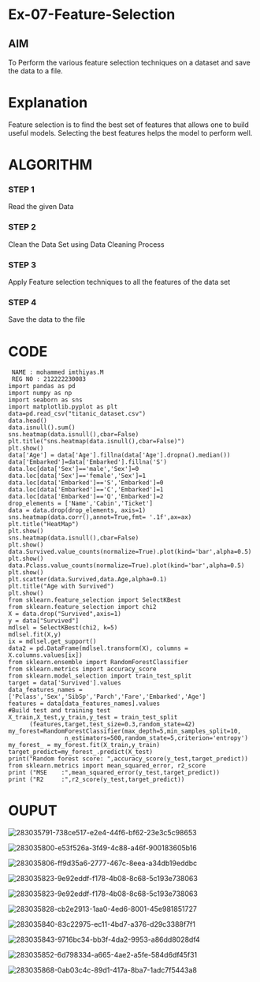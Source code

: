 # Ex-07-Feature-Selection
## AIM
To Perform the various feature selection techniques on a dataset and save the data to a file. 

# Explanation
Feature selection is to find the best set of features that allows one to build useful models.
Selecting the best features helps the model to perform well. 

# ALGORITHM
### STEP 1
Read the given Data
### STEP 2
Clean the Data Set using Data Cleaning Process
### STEP 3
Apply Feature selection techniques to all the features of the data set
### STEP 4
Save the data to the file


# CODE
```
 NAME : mohammed imthiyas.M
 REG NO : 212222230083
import pandas as pd
import numpy as np
import seaborn as sns
import matplotlib.pyplot as plt
data=pd.read_csv("titanic_dataset.csv")
data.head()
data.isnull().sum()
sns.heatmap(data.isnull(),cbar=False)
plt.title("sns.heatmap(data.isnull(),cbar=False)")
plt.show()
data['Age'] = data['Age'].fillna(data['Age'].dropna().median())
data['Embarked']=data['Embarked'].fillna('S')
data.loc[data['Sex']=='male','Sex']=0
data.loc[data['Sex']=='female','Sex']=1
data.loc[data['Embarked']=='S','Embarked']=0
data.loc[data['Embarked']=='C','Embarked']=1
data.loc[data['Embarked']=='Q','Embarked']=2
drop_elements = ['Name','Cabin','Ticket']
data = data.drop(drop_elements, axis=1)
sns.heatmap(data.corr(),annot=True,fmt= '.1f',ax=ax)
plt.title("HeatMap")
plt.show()
sns.heatmap(data.isnull(),cbar=False)            
plt.show()
data.Survived.value_counts(normalize=True).plot(kind='bar',alpha=0.5)                  
plt.show()
data.Pclass.value_counts(normalize=True).plot(kind='bar',alpha=0.5)
plt.show()
plt.scatter(data.Survived,data.Age,alpha=0.1)
plt.title("Age with Survived")                                
plt.show()
from sklearn.feature_selection import SelectKBest
from sklearn.feature_selection import chi2
X = data.drop("Survived",axis=1)
y = data["Survived"]
mdlsel = SelectKBest(chi2, k=5)
mdlsel.fit(X,y)
ix = mdlsel.get_support()
data2 = pd.DataFrame(mdlsel.transform(X), columns = X.columns.values[ix])
from sklearn.ensemble import RandomForestClassifier
from sklearn.metrics import accuracy_score
from sklearn.model_selection import train_test_split
target = data['Survived'].values
data_features_names = ['Pclass','Sex','SibSp','Parch','Fare','Embarked','Age']
features = data[data_features_names].values
#Build test and training test
X_train,X_test,y_train,y_test = train_test_split
      (features,target,test_size=0.3,random_state=42)
my_forest=RandomForestClassifier(max_depth=5,min_samples_split=10,
                n_estimators=500,random_state=5,criterion='entropy')
my_forest_ = my_forest.fit(X_train,y_train)
target_predict=my_forest_.predict(X_test)
print("Random forest score: ",accuracy_score(y_test,target_predict))
from sklearn.metrics import mean_squared_error, r2_score
print ("MSE    :",mean_squared_error(y_test,target_predict))
print ("R2     :",r2_score(y_test,target_predict))
```

# OUPUT


![283035791-738ce517-e2e4-44f6-bf62-23e3c5c98653](https://github.com/imthiyas19/ODD2023-Datascience-Ex-07/assets/120353416/2239d6ff-4eb5-48a7-aa6e-0e2d39f1d957)








![283035800-e53f526a-3f49-4c88-a46f-900183605b16](https://github.com/imthiyas19/ODD2023-Datascience-Ex-07/assets/120353416/501163be-0aa7-4b32-9fe2-f0d14968cc9a)






![283035806-ff9d35a6-2777-467c-8eea-a34db19eddbc](https://github.com/imthiyas19/ODD2023-Datascience-Ex-07/assets/120353416/988f6c70-d09e-483a-a44b-2d1b6b6a7da0)






![283035823-9e92eddf-f178-4b08-8c68-5c193e738063](https://github.com/imthiyas19/ODD2023-Datascience-Ex-07/assets/120353416/b34de629-c324-4dc2-93c4-ba642e20fc9f)






![283035823-9e92eddf-f178-4b08-8c68-5c193e738063](https://github.com/imthiyas19/ODD2023-Datascience-Ex-07/assets/120353416/31fc47b3-7efd-4643-b59a-2b15d9c21d96)






![283035828-cb2e2913-1aa0-4ed6-8001-45e981851727](https://github.com/imthiyas19/ODD2023-Datascience-Ex-07/assets/120353416/54880320-0c89-4584-851d-8565fc73e123)


![283035840-83c22975-ec11-4bd7-a376-d29c3388f7f1](https://github.com/imthiyas19/ODD2023-Datascience-Ex-07/assets/120353416/7cd1be1c-fbc8-4dbf-9a36-24c6e00963a6)





![283035843-9716bc34-bb3f-4da2-9953-a86dd8028df4](https://github.com/imthiyas19/ODD2023-Datascience-Ex-07/assets/120353416/0dc50e7e-0f7a-415a-a268-9f345e01d6c5)




![283035852-6d798334-a665-4ae2-a5fe-584d6df45f31](https://github.com/imthiyas19/ODD2023-Datascience-Ex-07/assets/120353416/75f69204-ee0c-4e78-bedb-44c50213f955)

![283035868-0ab03c4c-89d1-417a-8ba7-1adc7f5443a8](https://github.com/imthiyas19/ODD2023-Datascience-Ex-07/assets/120353416/7f74fd37-8d5e-4c71-ab4d-1fa4a8132fc1)




